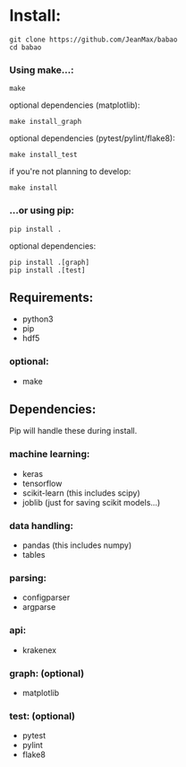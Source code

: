 # Install:

```shell
git clone https://github.com/JeanMax/babao
cd babao
```

### Using make...:
```shell
make
```


optional dependencies (matplotlib):
```shell
make install_graph
```


optional dependencies (pytest/pylint/flake8):
```shell
make install_test
```


if you're not planning to develop:
```shell
make install
```


### ...or using pip:
```shell
pip install .
```


optional dependencies:
```shell
pip install .[graph]
pip install .[test]
```


## Requirements:

* python3
* pip
* hdf5

### optional:
* make


## Dependencies:

Pip will handle these during install.

### machine learning:
* keras
* tensorflow
* scikit-learn (this includes scipy)
* joblib (just for saving scikit models...)

### data handling:
* pandas (this includes numpy)
* tables

### parsing:
* configparser
* argparse

### api:
* krakenex

### graph: (optional)
* matplotlib

### test: (optional)
* pytest
* pylint
* flake8

